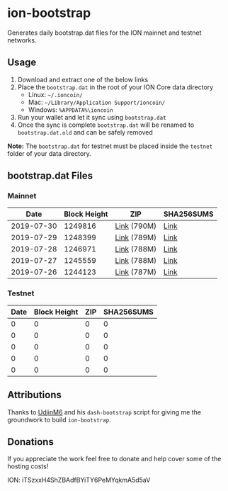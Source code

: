 # ion-bootstrap

Generates daily bootstrap.dat files for the ION mainnet and testnet networks.

## Usage

1. Download and extract one of the below links
2. Place the `bootstrap.dat` in the root of your ION Core data directory
    - Linux: `~/.ioncoin/`
    - Mac: `~/Library/Application Support/ioncoin/`
    - Windows: `%APPDATA%\ioncoin`
3. Run your wallet and let it sync using `bootstrap.dat`
4. Once the sync is complete `bootstrap.dat` will be renamed to `bootstrap.dat.old` and can be safely removed

**Note:** The `bootstrap.dat` for testnet must be placed inside the `testnet` folder of your data directory.

## bootstrap.dat Files

### Mainnet

|    Date    | Block Height | ZIP | SHA256SUMS |
| ---------- | ------------ | --- | ---------- |
| 2019-07-30 | 1249816 | [Link](https://s3-ap-southeast-2.amazonaws.com/ion-bootstrap/mainnet/2019-07-30/bootstrap.dat.zip) (790M) | [Link](https://s3-ap-southeast-2.amazonaws.com/ion-bootstrap/mainnet/2019-07-30/SHA256SUMS) |
| 2019-07-29 | 1248399 | [Link](https://s3-ap-southeast-2.amazonaws.com/ion-bootstrap/mainnet/2019-07-29/bootstrap.dat.zip) (789M) | [Link](https://s3-ap-southeast-2.amazonaws.com/ion-bootstrap/mainnet/2019-07-29/SHA256SUMS) |
| 2019-07-28 | 1246971 | [Link](https://s3-ap-southeast-2.amazonaws.com/ion-bootstrap/mainnet/2019-07-28/bootstrap.dat.zip) (788M) | [Link](https://s3-ap-southeast-2.amazonaws.com/ion-bootstrap/mainnet/2019-07-28/SHA256SUMS) |
| 2019-07-27 | 1245559 | [Link](https://s3-ap-southeast-2.amazonaws.com/ion-bootstrap/mainnet/2019-07-27/bootstrap.dat.zip) (788M) | [Link](https://s3-ap-southeast-2.amazonaws.com/ion-bootstrap/mainnet/2019-07-27/SHA256SUMS) |
| 2019-07-26 | 1244123 | [Link](https://s3-ap-southeast-2.amazonaws.com/ion-bootstrap/mainnet/2019-07-26/bootstrap.dat.zip) (787M) | [Link](https://s3-ap-southeast-2.amazonaws.com/ion-bootstrap/mainnet/2019-07-26/SHA256SUMS) |

### Testnet

|    Date    | Block Height | ZIP | SHA256SUMS |
| ---------- | ------------ | --- | ---------- |
| 0 | 0 | 0 | 0 |
| 0 | 0 | 0 | 0 |
| 0 | 0 | 0 | 0 |
| 0 | 0 | 0 | 0 |
| 0 | 0 | 0 | 0 |

## Attributions

Thanks to [UdjinM6](https://github.com/UdjinM6) and his `dash-bootstrap` script
for giving me the groundwork to build `ion-bootstrap`.

## Donations

If you appreciate the work feel free to donate and help cover some of the
hosting costs!

ION: iTSzxxH4ShZBAdfBYiTY6PeMYqkmA5d5aV
